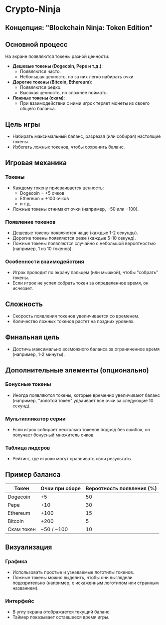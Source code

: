 # Crypto-Ninja
## Концепция: "Blockchain Ninja: Token Edition"

## Основной процесс

На экране появляются токены разной ценности:
- **Дешевые токены (Dogecoin, Pepe и т.д.)**:
  - Появляются часто.
  - Небольшая ценность, но за них легко набирать очки.
- **Дорогие токены (Bitcoin, Ethereum)**:
  - Появляются редко.
  - Высокая ценность, но сложнее поймать.
- **Ложные токены (скам)**:
  - При взаимодействии с ними игрок теряет монеты из своего общего баланса.

## Цель игры

- Набирать максимальный баланс, разрезая (или собирая) настоящие токены.
- Избегать ложных токенов, чтобы сохранить баланс.

## Игровая механика

### Токены
- Каждому токену присваивается ценность:
  - Dogecoin = +5 очков
  - Ethereum = +100 очков
  - и т.д.
- Ложные токены отнимают очки (например, −50 или −100).

### Появление токенов
- Дешевые токены появляются чаще (каждые 1-2 секунды).
- Дорогие токены появляются реже (каждые 5-10 секунд).
- Ложные токены появляются случайно с небольшой вероятностью (например, 1 из 10 токенов).

### Особенности взаимодействия
- Игрок проводит по экрану пальцем (или мышкой), чтобы "собрать" токены.
- Если игрок не успел собрать токен за определенное время, он исчезает.

## Сложность

- Скорость появления токенов увеличивается со временем.
- Количество ложных токенов растет на поздних уровнях.

## Финальная цель

- Достичь максимально возможного баланса за ограниченное время (например, 1-2 минуты).

## Дополнительные элементы (опционально)

### Бонусные токены
- Иногда появляются токены, которые временно увеличивают баланс (например, "золотой токен" удваивает все очки за следующие 10 секунд).

### Мультипликатор серии
- Если игрок собирает несколько токенов подряд без ошибок, он получает бонусный множитель очков.

### Таблица лидеров
- Рейтинг, где игроки могут сравнивать свои результаты.

## Пример баланса

| Токен          | Очки при сборе | Вероятность появления (%) |
|----------------|----------------|---------------------------|
| Dogecoin       | +5             | 50                        |
| Pepe           | +10            | 30                        |
| Ethereum       | +100           | 15                        |
| Bitcoin        | +200           | 5                         |
| Скам токен     | −50 / −100     | 10                        |

## Визуализация

### Графика
- Использовать простые и узнаваемые логотипы токенов.
- Ложные токены можно выделить, чтобы они выглядели подозрительно (например, с искаженным логотипом или странным названием).

### Интерфейс
- В углу экрана отображается текущий баланс.
- Таймер показывает оставшееся время игры.
